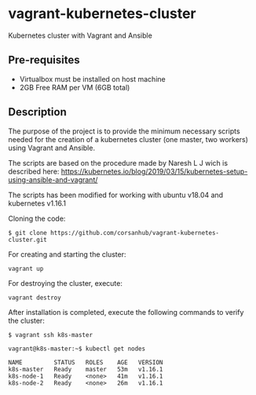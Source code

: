 # vagrant-kubernetes-cluster
Kubernetes cluster with Vagrant and Ansible

## Pre-requisites

* Virtualbox must be installed on host machine
* 2GB Free RAM per VM (6GB total)

## Description
The purpose of the project is to provide the minimum necessary scripts needed for the creation of a kubernetes cluster (one master, two workers) using Vagrant and Ansible.

The scripts are based on the procedure made by Naresh L J wich is described here: https://kubernetes.io/blog/2019/03/15/kubernetes-setup-using-ansible-and-vagrant/

The scripts has been modified for working with ubuntu v18.04 and kubernetes v1.16.1

Cloning the code:
```
$ git clone https://github.com/corsanhub/vagrant-kubernetes-cluster.git
```


For creating and starting the cluster:
```
vagrant up
```

For destroying the cluster, execute:
```
vagrant destroy
```

After installation is completed, execute the following commands to verify the cluster:


```
$ vagrant ssh k8s-master

vagrant@k8s-master:~$ kubectl get nodes

NAME         STATUS   ROLES    AGE   VERSION
k8s-master   Ready    master   53m   v1.16.1
k8s-node-1   Ready    <none>   41m   v1.16.1
k8s-node-2   Ready    <none>   26m   v1.16.1

```
